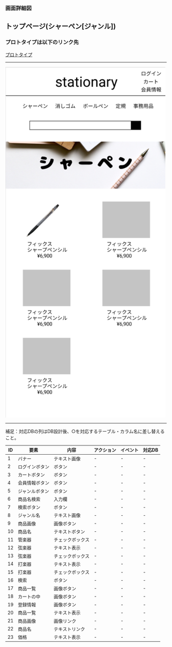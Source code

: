 ### 画面詳細図
## トップページ(シャーペン[ジャンル])
### プロトタイプは以下のリンク先
[プロトタイプ](https://www.figma.com/file/YN8g4ahM3raStzCZMDXhNA/stationary?node-id=1%3A10)
*****
<img src="img/2021-09-15 (25).png" width="500">

*****
補足：対応DBの列はDB設計後、○を対応するテーブル・カラム名に差し替えること。

| ID | 要素 | 内容 | アクション | イベント | 対応DB |
|----|------|-----|------------|---------|-------|
|1   |バナー　　　　|テキスト画像|-      |-        |-      |
|2   |ログインボタン|ボタン　　　|-    |-        |-      |
|3   |カートボタン　|ボタン　　　|-    |-        |-      |
|4   |会員情報ボタン|ボタン　　　|-    |-        |-      |
|5   |ジャンルボタン|ボタン　　　|-    |-        |-      |
|6   |商品名検索　　|入力欄　　　|-    |-        |-      |
|7   |検索ボタン　　|ボタン　　　|-    |-        |-      |
|8   |ジャンル名　　|テキスト画像|-    |-        |-      |
|9   |商品画像　　　|画像ボタン　|-    |-        |-      |
|10  |商品名　　　　|テキストボタン|-    |-        |-      |
|11  |管楽器　|チェックボックス|-    |-        |-      |
|12  |弦楽器　|テキスト表示|-    |-        |-      |
|13  |弦楽器　|チェックボックス|-    |-        |-      |
|14  |打楽器　|テキスト表示|-    |-        |-      |
|15  |打楽器　|チェックボックス|-    |-        |-      |
|16  |検索　　|ボタン　　　|-    |-        |-      |
|17  |商品一覧|画像ボタン　|-    |-        |-      |
|18  |カートの中|画像ボタン|-    |-        |-      |
|19  |登録情報|画像ボタン　|-    |-        |-      |
|20  |商品一覧|テキスト表示|-    |-        |-      |
|21  |商品画像|画像リンク　|-    |-        |-      |
|22  |商品名|テキストリンク|-    |-        |-      |
|23  |価格|テキスト表示　　|-    |-        |-      |
